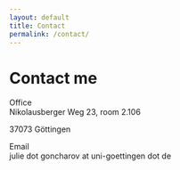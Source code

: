 ```yaml
---
layout: default
title: Contact
permalink: /contact/
---
```


<h1>Contact me</h1>
<div class="pubtitle">
Office
</div>
Nikolausberger Weg 23, room 2.106

37073 Göttingen

<div class="pubtitle">Email</div>
julie dot goncharov at uni-goettingen dot de

